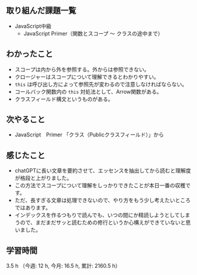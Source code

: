 ## 取り組んだ課題一覧
- JavaScript中級
    - JavaScript Primer（関数とスコープ 〜 クラスの途中まで）

## わかったこと
- スコープは内から外を参照する。外からは参照できない。
- クロージャーはスコープについて理解できるとわかりやすい。
- `this` は呼び出し方によって参照先が変わるので注意しなければならない。
- コールバック関数内の `this` 対処法として、Arrow関数がある。
- クラスフィールド構文というものがある。            

## 次やること
- JavaScript　Primer 「クラス（Publicクラスフィールド）」から

    
## 感じたこと
- chatGPTに長い文章を要約させて、エッセンスを抽出してから読むと理解度が格段と上がりました。
- この方法でスコープについて理解をしっかりできたことが本日一番の収穫です。
- ただ、長すぎる文章は処理できないので、やり方をもう少し考えたいところではあります。
- インデックスを作るつもりで読んでも、いつの間にか精読しようとしてしまうので、まだまだサッと読むための修行というか心構えができていないと思いました。

## 学習時間
3.5 h （今週: 12 h, 今月: 16.5 h, 累計: 2160.5 h）